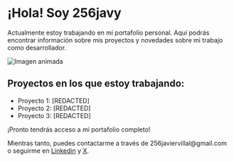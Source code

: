 <!DOCTYPE html>
<html>
<head>
  <link rel="stylesheet" href="style.css">
</head>
<body>
  <h1>¡Hola! Soy 256javy</h1>
  <p>Actualmente estoy trabajando en mi portafolio personal. Aquí podrás encontrar información sobre mis proyectos y novedades sobre mi trabajo como desarrollador.</p>
  <img src="imagen.gif" alt="Imagen animada">
  <h2>Proyectos en los que estoy trabajando:</h2>
  <ul>
    <li>Proyecto 1: [REDACTED]</li>
    <li>Proyecto 2: [REDACTED]</li>
    <li>Proyecto 3: [REDACTED]</li>
  </ul>
  <p>¡Pronto tendrás acceso a mi portafolio completo!</p>
  <p>Mientras tanto, puedes contactarme a través de 256javiervillal@gmail.com o seguirme en <a href="https://www.linkedin.com/in/256javiervillalba">Linkedin</a> y <a href="https://x.com/NelsonChess666">X</a>.</p>
</body>
</html>
